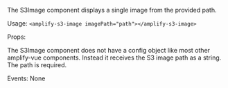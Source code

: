 The S3Image component displays a single image from the provided path.

Usage: `<amplify-s3-image imagePath="path"></amplify-s3-image>`

Props:

The S3Image component does not have a config object like most other amplify-vue components. Instead it receives the S3 image path as a string.  The path is required.

Events: None